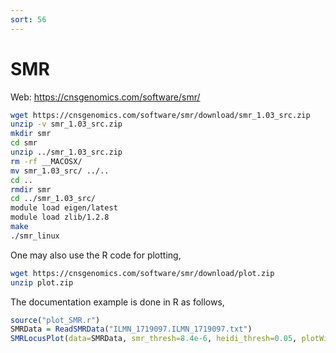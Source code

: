 ```yaml
---
sort: 56
---
```


# SMR

Web: https://cnsgenomics.com/software/smr/

```bash
wget https://cnsgenomics.com/software/smr/download/smr_1.03_src.zip
unzip -v smr_1.03_src.zip
mkdir smr
cd smr
unzip ../smr_1.03_src.zip
rm -rf __MACOSX/
mv smr_1.03_src/ ../..
cd ..
rmdir smr
cd ../smr_1.03_src/
module load eigen/latest
module load zlib/1.2.8
make
./smr_linux
```

One may also use the R code for plotting,

```bash
wget https://cnsgenomics.com/software/smr/download/plot.zip
unzip plot.zip
```

The documentation example is done in R as follows,

```r
source("plot_SMR.r")
SMRData = ReadSMRData("ILMN_1719097.ILMN_1719097.txt")
SMRLocusPlot(data=SMRData, smr_thresh=8.4e-6, heidi_thresh=0.05, plotWindow=1000, max_anno_probe=16)
```

